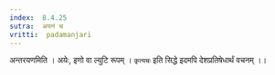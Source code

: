 ```yaml
---
index:  8.4.25
sutra:  अयनं च
vritti:  padamanjari
---
```


अन्तरयणमिति । अयेः, इणो वा ल्युटि रूपम् । `कृत्यचः` इति सिद्धे इदमपि देशप्रतिषेधार्थं वचनम् ।।
